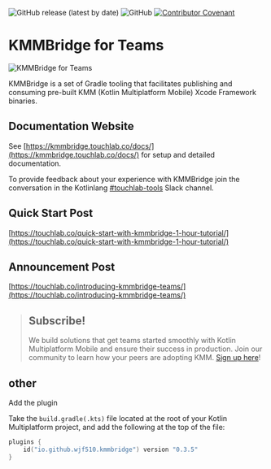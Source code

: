 ![GitHub release (latest by date)](https://img.shields.io/github/v/release/touchlab/KMMBridge)
![GitHub](https://img.shields.io/github/license/touchlab/KMMBridge)
[![Contributor Covenant](https://img.shields.io/badge/Contributor%20Covenant-2.1-4baaaa.svg)](CODE_OF_CONDUCT.md)

# KMMBridge for Teams

![KMMBridge for Teams](kmmbridge-announcement.png)

KMMBridge is a set of Gradle tooling that facilitates publishing and consuming pre-built KMM (Kotlin Multiplatform Mobile) Xcode Framework binaries.

## Documentation Website

See [https://kmmbridge.touchlab.co/docs/](https://kmmbridge.touchlab.co/docs/) for setup and detailed documentation.

To provide feedback about your experience with KMMBridge join the conversation in the Kotlinlang [#touchlab-tools](https://kotlinlang.slack.com/archives/CTJB58X7X) Slack channel.

## Quick Start Post

[https://touchlab.co/quick-start-with-kmmbridge-1-hour-tutorial/](https://touchlab.co/quick-start-with-kmmbridge-1-hour-tutorial/)

## Announcement Post

[https://touchlab.co/introducing-kmmbridge-teams/](https://touchlab.co/introducing-kmmbridge-teams/)

> ## Subscribe!
>
> We build solutions that get teams started smoothly with Kotlin Multiplatform Mobile and ensure their success in production. Join our community to learn how your peers are adopting KMM.
 [Sign up here](https://go.touchlab.co/newsletter-gh)!

## other
Add the plugin

Take the `build.gradle(.kts)` file located at the root of your Kotlin Multiplatform project,
and add the following at the top of the file:

```kts
plugins {
    id("io.github.wjf510.kmmbridge") version "0.3.5"
}
```
